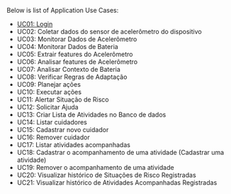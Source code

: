 Below is list of Application Use Cases:

* [UC01: Login](./UseCases/UC01-Login.md)
* UC02: Coletar dados do sensor de acelerômetro do dispositivo
* UC03: Monitorar Dados de Acelerômetro
* UC04: Monitorar Dados de Bateria
* UC05: Extrair features do Acelerômetro
* UC06: Analisar features de Acelerômetro
* UC07: Analisar Contexto de Bateria
* UC08: Verificar Regras de Adaptação
* UC09: Planejar ações
* UC10: Executar ações
* UC11: Alertar Situação de Risco
* UC12: Solicitar Ajuda
* UC13: Criar Lista de Atividades no Banco de dados
* UC14: Listar cuidadores
* UC15: Cadastrar novo cuidador
* UC16: Remover cuidador
* UC17: Listar atividades acompanhadas
* UC18: Cadastrar o acompanhamento de uma atividade (Cadastrar uma atividade)
* UC19: Remover o acompanhamento de uma atividade
* UC20: Visualizar histórico de Situações de Risco Registradas
* UC21: Visualizar histórico de Atividades Acompanhadas Registradas
